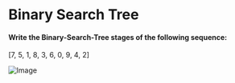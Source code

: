 # Binary Search Tree

#### Write the Binary-Search-Tree stages of the following sequence:
[7, 5, 1, 8, 3, 6, 0, 9, 4, 2] 

![Image](https://i.imgur.com/AhazhEa.png)
